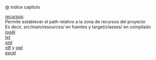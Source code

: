 @ indice capitulo

[recursos](recursos.kt):<br>
Permite establecer el path relativo a la zona de recursos del proyecto<br>
Es decir, src/main/resources/ en fuentes y target/classes/  en compilado<br> 
[log4j](c7p1.kt)<br>
[txt](txt/c7p2.kt)<br>
[xml](xml/c7p6.kt)<br>
[rdf](rdf/c7p7.kt) y [owl](owl/c7p8.kt)<br>
[excel](excel/excel.kt)<br>

